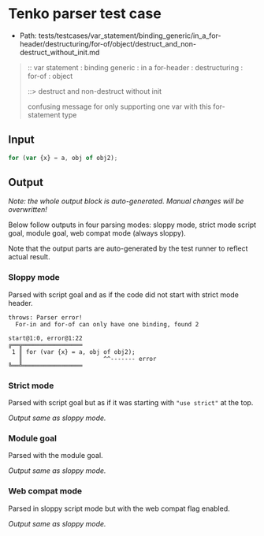 # Tenko parser test case

- Path: tests/testcases/var_statement/binding_generic/in_a_for-header/destructuring/for-of/object/destruct_and_non-destruct_without_init.md

> :: var statement : binding generic : in a for-header : destructuring : for-of : object
>
> ::> destruct and non-destruct without init
>
> confusing message for only supporting one var with this for-statement type

## Input

`````js
for (var {x} = a, obj of obj2);
`````

## Output

_Note: the whole output block is auto-generated. Manual changes will be overwritten!_

Below follow outputs in four parsing modes: sloppy mode, strict mode script goal, module goal, web compat mode (always sloppy).

Note that the output parts are auto-generated by the test runner to reflect actual result.

### Sloppy mode

Parsed with script goal and as if the code did not start with strict mode header.

`````
throws: Parser error!
  For-in and for-of can only have one binding, found 2

start@1:0, error@1:22
╔══╦═════════════════
 1 ║ for (var {x} = a, obj of obj2);
   ║                       ^^------- error
╚══╩═════════════════

`````

### Strict mode

Parsed with script goal but as if it was starting with `"use strict"` at the top.

_Output same as sloppy mode._

### Module goal

Parsed with the module goal.

_Output same as sloppy mode._

### Web compat mode

Parsed in sloppy script mode but with the web compat flag enabled.

_Output same as sloppy mode._
